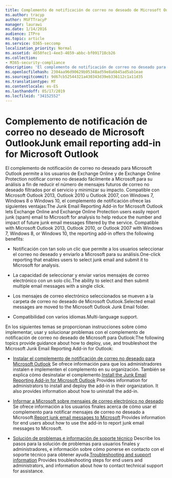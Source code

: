 ```yaml
---
title: Complemento de notificación de correo no deseado de Microsoft Outlook
ms.author: tracyp
author: MSFTTracyP
manager: laurawi
ms.date: 1/14/2016
audience: ITPro
ms.topic: article
ms.service: O365-seccomp
localization_priority: Normal
ms.assetid: 4650fec1-4ee3-4659-abbc-bf091718cb26
ms.collection:
- M365-security-compliance
description: 'El complemento de notificación de correo no deseado para Microsoft Outlook permite a los usuarios de Exchange Online y de Exchange Online Protection notificar correo no deseado fácilmente a Microsoft para su análisis a fin de reducir el número de mensajes futuros de correo no deseado filtrados por el servicio y minimizar su impacto. Compatible con Microsoft Outlook 2013, Outlook 2010 u Outlook 2007, con Windows 7, Windows 8 o Windows 10, el complemento de notificación ofrece las siguientes ventajas:'
ms.openlocfilehash: 2304aa96d90629b95348ad59e8a6b45ad5ab1eae
ms.sourcegitcommit: 9d67cb52544321a430343d39eb336112c1a11d35
ms.translationtype: MT
ms.contentlocale: es-ES
ms.lasthandoff: 05/17/2019
ms.locfileid: "34152552"
---
```

# <a name="junk-email-reporting-add-in-for-microsoft-outlook"></a><span data-ttu-id="1c055-104">Complemento de notificación de correo no deseado de Microsoft Outlook</span><span class="sxs-lookup"><span data-stu-id="1c055-104">Junk email reporting add-in for Microsoft Outlook</span></span>

<span data-ttu-id="1c055-p102">El complemento de notificación de correo no deseado para Microsoft Outlook permite a los usuarios de Exchange Online y de Exchange Online Protection notificar correo no deseado fácilmente a Microsoft para su análisis a fin de reducir el número de mensajes futuros de correo no deseado filtrados por el servicio y minimizar su impacto. Compatible con Microsoft Outlook 2013, Outlook 2010 u Outlook 2007, con Windows 7, Windows 8 o Windows 10, el complemento de notificación ofrece las siguientes ventajas:</span><span class="sxs-lookup"><span data-stu-id="1c055-p102">The Junk Email Reporting Add-in for Microsoft Outlook lets Exchange Online and Exchange Online Protection users easily report junk (spam) email to Microsoft for analysis to help reduce the number and impact of future junk email messages filtered by the service. Compatible with Microsoft Outlook 2013, Outlook 2010, or Outlook 2007 with Windows 7, Windows 8, or Windows 10, the reporting add-in offers the following benefits:</span></span>
  
- <span data-ttu-id="1c055-107">Notificación con tan solo un clic que permite a los usuarios seleccionar el correo no deseado y enviarlo a Microsoft para su análisis.</span><span class="sxs-lookup"><span data-stu-id="1c055-107">One-click reporting that enables users to select junk email and submit it to Microsoft for analysis.</span></span>
    
- <span data-ttu-id="1c055-108">La capacidad de seleccionar y enviar varios mensajes de correo electrónico con un solo clic.</span><span class="sxs-lookup"><span data-stu-id="1c055-108">The ability to select and then submit multiple email messages with a single click.</span></span>
    
- <span data-ttu-id="1c055-109">Los mensajes de correo electrónico seleccionados se mueven a la carpeta de correo no deseado de Microsoft Outlook.</span><span class="sxs-lookup"><span data-stu-id="1c055-109">Selected email messages are moved to the Microsoft Outlook Junk Email folder.</span></span>
    
- <span data-ttu-id="1c055-110">Compatibilidad con varios idiomas.</span><span class="sxs-lookup"><span data-stu-id="1c055-110">Multi-language support.</span></span>
    
<span data-ttu-id="1c055-111">En los siguientes temas se proporcionan instrucciones sobre cómo implementar, usar y solucionar problemas con el complemento de notificación de correo no deseado de Microsoft para Outlook:</span><span class="sxs-lookup"><span data-stu-id="1c055-111">The following topics provide guidance about how to deploy, use, and troubleshoot the Microsoft Junk Email Reporting Add-in for Outlook:</span></span>
  
- <span data-ttu-id="1c055-p103">[Instalar el complemento de notificación de correo no deseado para Microsoft Outlook](install-the-junk-email-reporting-add-in-for-microsoft-outlook.md) Se ofrece información para que los administradores instalen e implementen el complemento en su organización. También se explica cómo desinstalar el complemento.</span><span class="sxs-lookup"><span data-stu-id="1c055-p103">[Install the Junk Email Reporting Add-in for Microsoft Outlook](install-the-junk-email-reporting-add-in-for-microsoft-outlook.md) Provides information for administrators to install and deploy the add-in in their organization. It also provides information about how to uninstall the add-in.</span></span> 
    
- <span data-ttu-id="1c055-114">[Informar a Microsoft sobre mensajes de correo electrónico no deseado](report-junk-email-messages-to-microsoft.md) Se ofrece información a los usuarios finales acerca de cómo usar el complemento para notificar mensajes de correo no deseado a Microsoft.</span><span class="sxs-lookup"><span data-stu-id="1c055-114">[Report junk email messages to Microsoft](report-junk-email-messages-to-microsoft.md) Provides information for end users about how to use the add-in to report junk email messages to Microsoft.</span></span> 
    
- <span data-ttu-id="1c055-115">[Solución de problemas e información de soporte técnico](troubleshooting-and-support-information.md) Describe los pasos para la solución de problemas para usuarios finales y administradores, e información sobre cómo ponerse en contacto con el soporte técnico para obtener ayuda.</span><span class="sxs-lookup"><span data-stu-id="1c055-115">[Troubleshooting and support information](troubleshooting-and-support-information.md) Provides troubleshooting steps for end users and administrators, and information about how to contact technical support for assistance.</span></span> 
    

